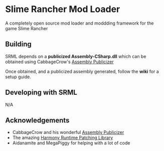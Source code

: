 # Slime Rancher Mod Loader #
A completely open source mod loader and moddding framework for the game Slime Rancher

## Building ##
SRML depends on a __publicized Assembly-CSharp.dll__ which can be obtained using CabbageCrow's [Assembly Publicizer](https://github.com/CabbageCrow/AssemblyPublicizer)

Once obtained, and a publicized assembly generated, follow the **wiki** for a setup guide.

## Developing with SRML ##
N/A

## Acknowledgements ##
* CabbageCrow and his wonderful [Assembly Publicizer](https://github.com/CabbageCrow/AssemblyPublicizer)
* The amazing [Harmony Runtime Patching Library](https://github.com/pardeike/Harmony)
* Aidanamite and MegaPiggy for helping with a lot of code